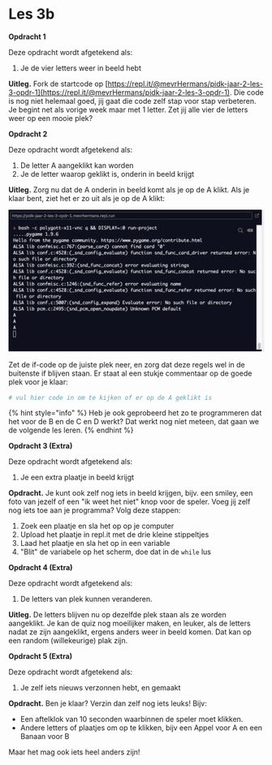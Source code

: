 # Les 3b

**Opdracht 1**

Deze opdracht wordt afgetekend als:

1. Je de vier letters weer in beeld hebt

**Uitleg.** Fork de startcode op [https://repl.it/@mevrHermans/pidk-jaar-2-les-3-opdr-1](https://repl.it/@mevrHermans/pidk-jaar-2-les-3-opdr-1). Die code is nog niet helemaal goed, jij gaat die code zelf stap voor stap verbeteren. Je begint net als vorige week maar met 1 letter. Zet jij alle vier de letters weer op een mooie plek?

**Opdracht 2**

Deze opdracht wordt afgetekend als:

1. De letter A aangeklikt kan worden
2. Je de letter waarop geklikt is, onderin in beeld krijgt

**Uitleg.** Zorg nu dat de A onderin in beeld komt als je op de A klikt. Als je klaar bent, ziet het  er zo uit als je op de A klikt:

![](<../../.gitbook/assets/image (3) (1).png>)

Zet de if-code op de juiste plek neer, en zorg dat deze regels wel in de buitenste if blijven staan. Er staat al een stukje commentaar op de goede plek voor je klaar:

```python
# vul hier code in om te kijken of er op de A geklikt is
```

{% hint style="info" %}
Heb je ook geprobeerd het zo te programmeren dat het voor de B en de C en D werkt? Dat werkt nog niet meteen, dat gaan we de volgende les leren.
{% endhint %}

**Opdracht 3 (Extra)**

Deze opdracht wordt afgetekend als:

1. Je een extra plaatje in beeld krijgt

**Opdracht.** Je kunt ook zelf nog iets in beeld krijgen, bijv. een smiley, een foto van jezelf of een "ik weet het niet" knop voor de speler. Voeg jij zelf nog iets toe aan je programma? Volg deze stappen:

1. Zoek een plaatje en sla het op op je computer
2. Upload het plaatje in repl.it met de drie kleine stippeltjes
3. Laad het plaatje en sla het op in een variable
4. "Blit" de variabele op het scherm, doe dat in de `while` lus

**Opdracht 4 (Extra)**

Deze opdracht wordt afgetekend als:

1. De letters van plek kunnen veranderen.

**Uitleg.** De letters blijven nu op dezelfde plek staan als ze worden aangeklikt. Je kan de quiz nog moeilijker maken, en leuker, als de letters nadat ze zijn aangeklikt, ergens anders weer in beeld komen. Dat kan op een random (willekeurige) plak zijn.

**Opdracht 5 (Extra)**

Deze opdracht wordt afgetekend als:

1. Je zelf iets nieuws verzonnen hebt, en gemaakt

**Opdracht.** Ben je klaar? Verzin dan zelf nog iets leuks! Bijv:

* Een aftelklok van 10 seconden waarbinnen de speler moet klikken.
* Andere letters of plaatjes om op te klikken, bijv een Appel voor A en een Banaan voor B

Maar het mag ook iets heel anders zijn!
